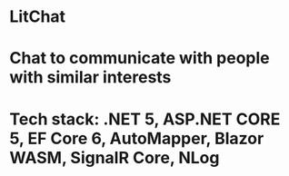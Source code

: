 # LitChat 
# Chat to communicate with people with similar interests
# Tech stack: .NET 5, ASP.NET CORE 5, EF Core 6, AutoMapper, Blazor WASM, SignalR Core, NLog
